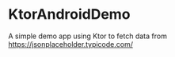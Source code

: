 # KtorAndroidDemo

A simple demo app using Ktor to fetch data from https://jsonplaceholder.typicode.com/

